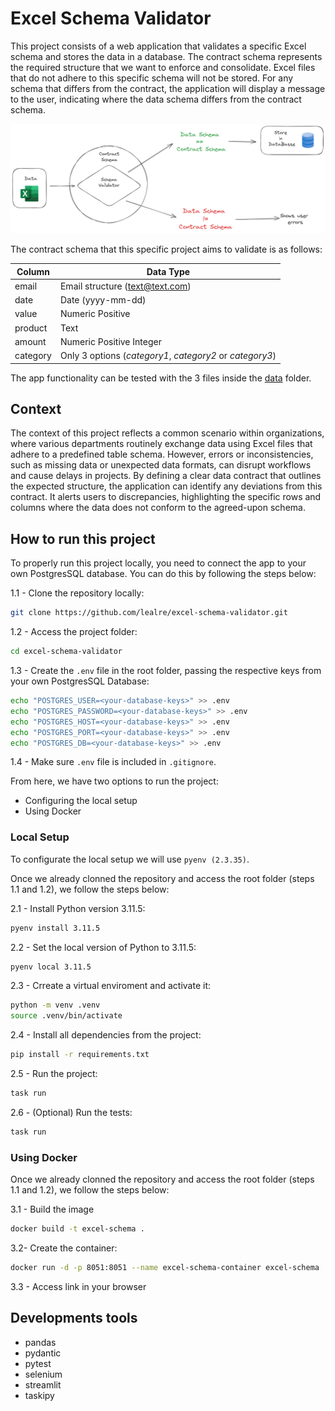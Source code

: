 # Excel Schema Validator

This project consists of a web application that validates a specific Excel schema and stores the data in a database. The contract schema represents the required structure that we want to enforce and consolidate. Excel files that do not adhere to this specific schema will not be stored. For any schema that differs from the contract, the application will display a message to the user, indicating where the data schema differs from the contract schema.

![](pics/app-diagram.PNG)

The contract schema that this specific project aims to validate is as follows:

| Column   | Data Type                                 |
|----------|-------------------------------------------|
| email    | Email structure (text@text.com)           |
| date     | Date (yyyy-mm-dd)                         |
| value    | Numeric Positive                          |
| product  | Text                                      |
| amount   | Numeric Positive Integer                  |
| category | Only 3 options (*category1*, *category2* or *category3*) |

The app functionality can be tested with the 3 files inside the [data](https://github.com/lealre/excel-schema-validator/tree/master/data) folder.

## Context

The context of this project reflects a common scenario within organizations, where various departments routinely exchange data using Excel files that adhere to a predefined table schema. However, errors or inconsistencies, such as missing data or unexpected data formats, can disrupt workflows and cause delays in projects. By defining a clear data contract that outlines the expected structure, the application can identify any deviations from this contract. It alerts users to discrepancies, highlighting the specific rows and columns where the data does not conform to the agreed-upon schema.

## How to run this project

To properly run this project locally, you need to connect the app to your own PostgresSQL database. You can do this by following the steps below:

1.1 - Clone the repository locally:
```bash
git clone https://github.com/lealre/excel-schema-validator.git
```

1.2 - Access the project folder:
```bash
cd excel-schema-validator
```

1.3 - Create the `.env` file in the root folder, passing the respective keys from your own PostgresSQL Database:
```bash
echo "POSTGRES_USER=<your-database-keys>" >> .env
echo "POSTGRES_PASSWORD=<your-database-keys>" >> .env
echo "POSTGRES_HOST=<your-database-keys>" >> .env
echo "POSTGRES_PORT=<your-database-keys>" >> .env
echo "POSTGRES_DB=<your-database-keys>" >> .env
```

1.4 - Make sure `.env` file is included in `.gitignore`.

From here, we have two options to run the project:

- Configuring the local setup
- Using Docker

### Local Setup

To configurate the local setup we will use `pyenv (2.3.35)`.

Once we already clonned the repository and access the root folder (steps 1.1 and 1.2), we follow the steps below:

2.1 - Install Python version 3.11.5:
```bash
pyenv install 3.11.5
```

2.2 - Set the local version of Python to 3.11.5:
```bash
pyenv local 3.11.5
```

2.3 - Crreate a virtual enviroment and activate it:
```bash
python -m venv .venv
source .venv/bin/activate
```

2.4 - Install all dependencies from the project:
```bash
pip install -r requirements.txt
```

2.5 - Run the project:
```bash
task run
```

2.6 -  (Optional) Run the tests:
```bash
task run
```

### Using Docker

Once we already clonned the repository and access the root folder (steps 1.1 and 1.2), we follow the steps below:

3.1 -  Build the image
```bash
docker build -t excel-schema .
```

3.2-  Create the container:
```bash
docker run -d -p 8051:8051 --name excel-schema-container excel-schema
```

3.3 - Access link in your browser


## Developments tools

- pandas
- pydantic
- pytest
- selenium 
- streamlit
- taskipy